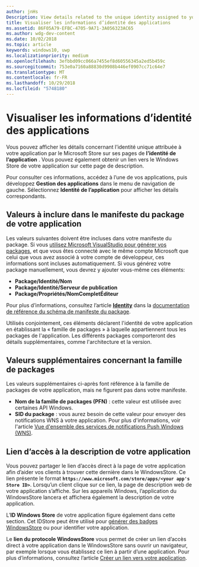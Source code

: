 ```yaml
---
author: jnHs
Description: View details related to the unique identity assigned to your app by the Microsoft Store, and get a link to your app's Store listing.
title: Visualiser les informations d’identité des applications
ms.assetid: 86F05A79-EFBC-4705-9A71-3A056323AC65
ms.author: wdg-dev-content
ms.date: 10/02/2018
ms.topic: article
keywords: windows10, uwp
ms.localizationpriority: medium
ms.openlocfilehash: 3efbbd09cc066a7455ef8d60556345a2ed5b459c
ms.sourcegitcommit: 753e0a7160a88830d9908b446ef0907cc71c64e7
ms.translationtype: MT
ms.contentlocale: fr-FR
ms.lasthandoff: 10/29/2018
ms.locfileid: "5748180"
---
```

# <a name="view-app-identity-details"></a>Visualiser les informations d’identité des applications


Vous pouvez afficher les détails concernant l’identité unique attribuée à votre application par le Microsoft Store sur ses pages de **l’identité de l’application** . Vous pouvez également obtenir un lien vers le Windows Store de votre application sur cette page de description.

Pour consulter ces informations, accédez à l’une de vos applications, puis développez **Gestion des applications** dans le menu de navigation de gauche. Sélectionnez **Identité de l’application** pour afficher les détails correspondants.


## <a name="values-to-include-in-your-app-package-manifest"></a>Valeurs à inclure dans le manifeste du package de votre application

Les valeurs suivantes doivent être incluses dans votre manifeste du package. Si vous [utilisez Microsoft VisualStudio pour générer vos packages](../packaging/packaging-uwp-apps.md), et que vous êtes connecté avec le même compte Microsoft que celui que vous avez associé à votre compte de développeur, ces informations sont incluses automatiquement. Si vous générez votre package manuellement, vous devrez y ajouter vous-même ces éléments:

-   **Package/Identité/Nom**
-   **Package/Identité/Serveur de publication**
-   **Package/Propriétés/NomCompletÉditeur**

Pour plus d’informations, consultez l’article [**Identity**](https://docs.microsoft.com/uwp/schemas/appxpackage/uapmanifestschema/element-identity) dans la [documentation de référence du schéma de manifeste du package](https://docs.microsoft.com/uwp/schemas/appxpackage/uapmanifestschema/schema-root).

Utilisés conjointement, ces éléments déclarent l'identité de votre application en établissant la « famille de packages » à laquelle appartiennent tous les packages de l'application. Les différents packages comporteront des détails supplémentaires, comme l'architecture et la version.


## <a name="additional-values-for-package-family"></a>Valeurs supplémentaires concernant la famille de packages

Les valeurs supplémentaires ci-après font référence à la famille de packages de votre application, mais ne figurent pas dans votre manifeste.

-   **Nom de la famille de packages (PFN)** : cette valeur est utilisée avec certaines API Windows.
-   **SID du package** : vous aurez besoin de cette valeur pour envoyer des notifications WNS à votre application. Pour plus d'informations, voir l'article [Vue d'ensemble des services de notifications Push Windows (WNS)](../design/shell/tiles-and-notifications/windows-push-notification-services--wns--overview.md).


## <a name="link-to-your-apps-listing"></a>Lien d’accès à la description de votre application

Vous pouvez partager le lien d’accès direct à la page de votre application afin d’aider vos clients à trouver cette dernière dans le WindowsStore. Ce lien présente le format **`https://www.microsoft.com/store/apps/<your app's Store ID>`**. Lorsqu’un client clique sur ce lien, la page de description web de votre application s’affiche. Sur les appareils Windows, l’application du WindowsStore lancera et affichera également la description de votre application.

L’**ID Windows Store** de votre application figure également dans cette section. Cet IDStore peut être utilisé pour [générer des badges WindowsStore](http://go.microsoft.com/fwlink/p/?LinkId=534236) ou pour identifier votre application.

Le **lien du protocole WindowsStore** vous permet de créer un lien d’accès direct à votre application dans le WindowsStore sans ouvrir un navigateur, par exemple lorsque vous établissez ce lien à partir d’une application. Pour plus d’informations, consultez l’article [Créer un lien vers votre application](link-to-your-app.md).



 

 




